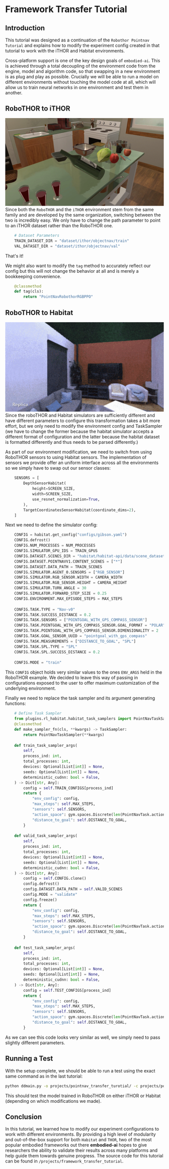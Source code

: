 # Framework Transfer Tutorial

## Introduction
This tutorial was designed as a continuation of the `Robothor Pointnav Tutorial` and explains
how to modify the experiment config created in that tutorial to work with the iTHOR and
Habitat environments.

Cross-platform support is one of the key design goals of `embodied-ai`. This is achieved through
a total decoupling of the environment code from the engine, model and algorithm code, so that
swapping in a new environment is as plug and play as possible. Crucially we will be able to 
run a model on different environments without touching the model code at all, which will allow
us to train neural networks in one environment and test them in another.

## RoboTHOR to iTHOR
![iTHOR Framework](../img/iTHOR_framework.png)
Since both the `RoboTHOR` and the `iTHOR` environment stem from the same family and are developed
by the same organization, switching between the two is incredibly easy. We only have to change
the path parameter to point to an iTHOR dataset rather than the RoboTHOR one.

```python
    # Dataset Parameters
    TRAIN_DATASET_DIR = "dataset/ithor/objectnav/train"
    VAL_DATASET_DIR = "dataset/ithor/objectnav/val"
```

That's it!

We might also want to modify the `tag` method to accurately reflect our config but this will not change
the behavior at all and is merely a bookkeeping convenience.
```python
    @classmethod
    def tag(cls):
        return "PointNavRobothorRGBPPO"
```

## RoboTHOR to Habitat
![Habitat Framework](../img/habitat_framework.png)
Since the roboTHOR and Habitat simulators are sufficiently different and have different parameters to configure
this transformation takes a bit more effort, but we only need to modify the environment config and TaskSampler (we
have to change the former because the habitat simulator accepts a different format of configuration and the latter
because the habitat dataset is formatted differently and thus needs to be parsed differently.)

As part of our environment modification, we need to switch from using RoboTHOR sensors to using Habitat sensors.
The implementation of sensors we provide offer an uniform interface across all the environments so we simply have
to swap out our sensor classes:
```python
    SENSORS = [
        DepthSensorHabitat(
            height=SCREEN_SIZE,
            width=SCREEN_SIZE,
            use_resnet_normalization=True,
        ),
        TargetCoordinatesSensorHabitat(coordinate_dims=2),
    ]
```

Next we need to define the simulator config:

```python
    CONFIG = habitat.get_config("configs/gibson.yaml")
    CONFIG.defrost()
    CONFIG.NUM_PROCESSES = NUM_PROCESSES
    CONFIG.SIMULATOR_GPU_IDS = TRAIN_GPUS
    CONFIG.DATASET.SCENES_DIR = "habitat/habitat-api/data/scene_datasets/"
    CONFIG.DATASET.POINTNAVV1.CONTENT_SCENES = ["*"]
    CONFIG.DATASET.DATA_PATH = TRAIN_SCENES
    CONFIG.SIMULATOR.AGENT_0.SENSORS = ["RGB_SENSOR"]
    CONFIG.SIMULATOR.RGB_SENSOR.WIDTH = CAMERA_WIDTH
    CONFIG.SIMULATOR.RGB_SENSOR.HEIGHT = CAMERA_HEIGHT
    CONFIG.SIMULATOR.TURN_ANGLE = 30
    CONFIG.SIMULATOR.FORWARD_STEP_SIZE = 0.25
    CONFIG.ENVIRONMENT.MAX_EPISODE_STEPS = MAX_STEPS

    CONFIG.TASK.TYPE = "Nav-v0"
    CONFIG.TASK.SUCCESS_DISTANCE = 0.2
    CONFIG.TASK.SENSORS = ["POINTGOAL_WITH_GPS_COMPASS_SENSOR"]
    CONFIG.TASK.POINTGOAL_WITH_GPS_COMPASS_SENSOR.GOAL_FORMAT = "POLAR"
    CONFIG.TASK.POINTGOAL_WITH_GPS_COMPASS_SENSOR.DIMENSIONALITY = 2
    CONFIG.TASK.GOAL_SENSOR_UUID = "pointgoal_with_gps_compass"
    CONFIG.TASK.MEASUREMENTS = ["DISTANCE_TO_GOAL", "SPL"]
    CONFIG.TASK.SPL.TYPE = "SPL"
    CONFIG.TASK.SPL.SUCCESS_DISTANCE = 0.2

    CONFIG.MODE = "train"
```
This `CONFIG` object holds very similar values to the ones `ENV_ARGS` held in the RoboTHOR example. We
decided to leave this way of passing in configurations exposed to the user to offer maximum customization
of the underlying environment.

Finally we need to replace the task sampler and its argument generating functions:
```python
    # Define Task Sampler
    from plugins.rl_habitat.habitat_task_samplers import PointNavTaskSampler
    @classmethod
    def make_sampler_fn(cls, **kwargs) -> TaskSampler:
        return PointNavTaskSampler(**kwargs)

    def train_task_sampler_args(
        self,
        process_ind: int,
        total_processes: int,
        devices: Optional[List[int]] = None,
        seeds: Optional[List[int]] = None,
        deterministic_cudnn: bool = False,
    ) -> Dict[str, Any]:
        config = self.TRAIN_CONFIGS[process_ind]
        return {
            "env_config": config,
            "max_steps": self.MAX_STEPS,
            "sensors": self.SENSORS,
            "action_space": gym.spaces.Discrete(len(PointNavTask.action_names())),
            "distance_to_goal": self.DISTANCE_TO_GOAL,
        }

    def valid_task_sampler_args(
        self,
        process_ind: int,
        total_processes: int,
        devices: Optional[List[int]] = None,
        seeds: Optional[List[int]] = None,
        deterministic_cudnn: bool = False,
    ) -> Dict[str, Any]:
        config = self.CONFIG.clone()
        config.defrost()
        config.DATASET.DATA_PATH = self.VALID_SCENES
        config.MODE = "validate"
        config.freeze()
        return {
            "env_config": config,
            "max_steps": self.MAX_STEPS,
            "sensors": self.SENSORS,
            "action_space": gym.spaces.Discrete(len(PointNavTask.action_names())),
            "distance_to_goal": self.DISTANCE_TO_GOAL,
        }

    def test_task_sampler_args(
        self,
        process_ind: int,
        total_processes: int,
        devices: Optional[List[int]] = None,
        seeds: Optional[List[int]] = None,
        deterministic_cudnn: bool = False,
    ) -> Dict[str, Any]:
        config = self.TEST_CONFIGS[process_ind]
        return {
            "env_config": config,
            "max_steps": self.MAX_STEPS,
            "sensors": self.SENSORS,
            "action_space": gym.spaces.Discrete(len(PointNavTask.action_names())),
            "distance_to_goal": self.DISTANCE_TO_GOAL,
        }
```

As we can see this code looks very similar as well, we simply need to pass slightly different parameters.

## Running a Test
With the setup complete, we should be able to run a test using the exact same command as in the last tutorial:
```bash
python ddmain.py -o projects/pointnav_transfer_turotial/ -c projects/pointnav_robothor_rgb/weights/<REDACTED> -t -b projects/pointnav_robothor_rgb/experiments pointnav_robothor_rgb_ddppo
```
This should test the model trained in RoboTHOR on either iTHOR or Habitat (depending on which modifications we made).

## Conclusion
In this tutorial, we learned how to modify our experiment configurations to work with different environments. By
providing a high level of modularity and out-of-the-box support for both `Habitat` and `THOR`, two of the most popular embodied frameworks out there **embodied-ai** hopes to give researchers the ability to validate their results across many platforms and help guide them towards genuine progress. The source code for this tutorial can be found in `/projects/framework_transfer_tutorial`.
